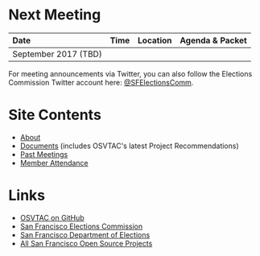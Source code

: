 # Next Meeting

| Date | Time | Location | Agenda & Packet |
|:-----|:-----|:---------|:----------------|
| September 2017 (TBD) | | | |

For meeting announcements via Twitter, you can also follow the Elections
Commission Twitter account here:
[@SFElectionsComm](https://twitter.com/SFElectionsComm).


# Site Contents

- [About](about)
- [Documents](documents) (includes OSVTAC's latest Project Recommendations)
- [Past Meetings](past-meetings)
- [Member Attendance](attendance)


# Links

- [OSVTAC on GitHub](https://github.com/OSVTAC)
- [San Francisco Elections Commission](https://sfgov.org/electionscommission)
- [San Francisco Department of Elections](https://www.sfelections.org)
- [All San Francisco Open Source Projects](http://open.innovatesf.com)
